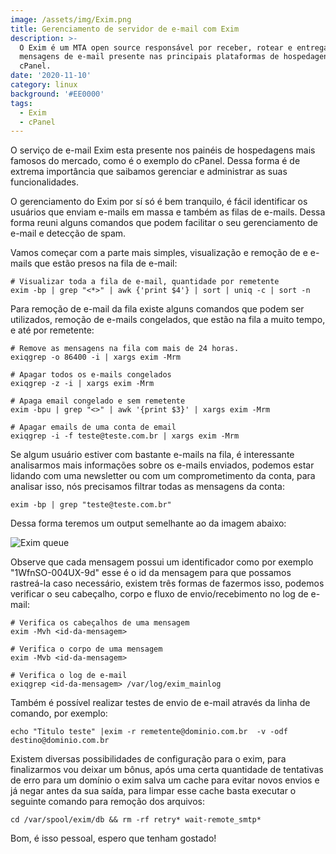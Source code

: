 ```yaml
---
image: /assets/img/Exim.png
title: Gerenciamento de servidor de e-mail com Exim
description: >-
  O Exim é um MTA open source responsável por receber, rotear e entregar
  mensagens de e-mail presente nas principais plataformas de hospedagens, como o
  cPanel.  
date: '2020-11-10'
category: linux
background: '#EE0000'
tags:
  - Exim
  - cPanel
---
```

O serviço de e-mail Exim esta presente nos painéis de hospedagens mais famosos do mercado, como é o exemplo do cPanel. Dessa forma é de extrema importância que saibamos gerenciar e administrar as suas funcionalidades. 

O gerenciamento do Exim por sí só é bem tranquilo, é fácil identificar os usuários que enviam e-mails em massa e também as filas de e-mails. Dessa forma reuni alguns comandos que podem facilitar o seu gerenciamento de e-mail e detecção de spam. 

Vamos começar com a parte mais simples, visualização e remoção de e e-mails que estão presos na fila de e-mail:

```
# Visualizar toda a fila de e-mail, quantidade por remetente
exim -bp | grep "<*>" | awk {'print $4'} | sort | uniq -c | sort -n
```

Para remoção de e-mail da fila existe alguns comandos que podem ser utilizados, remoção de e-mails congelados, que estão na fila a muito tempo, e até por remetente:

```
# Remove as mensagens na fila com mais de 24 horas.
exiqgrep -o 86400 -i | xargs exim -Mrm

# Apagar todos os e-mails congelados
exiqgrep -z -i | xargs exim -Mrm

# Apaga email congelado e sem remetente
exim -bpu | grep "<>" | awk '{print $3}' | xargs exim -Mrm

# Apagar emails de uma conta de email
exiqgrep -i -f teste@teste.com.br | xargs exim -Mrm
```

Se algum usuário estiver com bastante e-mails na fila, é interessante analisarmos mais informações sobre os e-mails enviados, podemos estar lidando com uma newsletter ou com um comprometimento da conta, para analisar isso, nós precisamos filtrar todas as mensagens da conta:

```
exim -bp | grep "teste@teste.com.br"
```

Dessa forma teremos um output semelhante ao da imagem abaixo:

![Exim queue](/assets/img/2.jpg "Exim queue")

Observe que cada mensagem possui um identificador como por exemplo "1WfnSO-004UX-9d" esse é o id da mensagem para que possamos rastreá-la caso necessário, existem três formas de fazermos isso, podemos verificar o seu cabeçalho, corpo e fluxo de envio/recebimento no log de e-mail:

```
# Verifica os cabeçalhos de uma mensagem
exim -Mvh <id-da-mensagem>

# Verifica o corpo de uma mensagem
exim -Mvb <id-da-mensagem>

# Verifica o log de e-mail  
exiqgrep <id-da-mensagem> /var/log/exim_mainlog
```

Também é possível realizar testes de envio de e-mail através da linha de comando, por exemplo:

```
echo "Titulo teste" |exim -r remetente@dominio.com.br  -v -odf destino@dominio.com.br
```

 Existem diversas possibilidades de configuração para o exim, para finalizarmos vou deixar um bônus, após uma certa quantidade de tentativas de erro para um domínio o exim salva um cache para evitar novos envios e já negar antes da sua saída, para limpar esse cache basta executar o seguinte comando para remoção dos arquivos:

```
cd /var/spool/exim/db && rm -rf retry* wait-remote_smtp*
```

 Bom, é isso pessoal, espero que tenham gostado!
